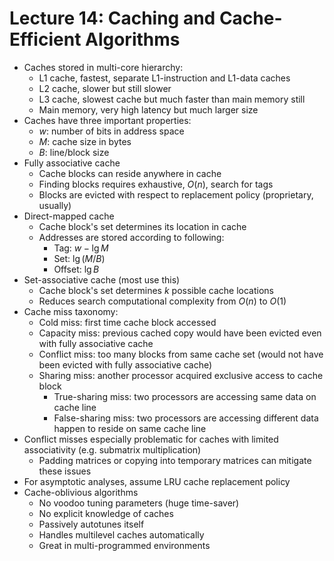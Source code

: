 # Lecture 14: Caching and Cache-Efficient Algorithms

- Caches stored in multi-core hierarchy:
  - L1 cache, fastest, separate L1-instruction and L1-data caches
  - L2 cache, slower but still slower
  - L3 cache, slowest cache but much faster than main memory still
  - Main memory, very high latency but much larger size
- Caches have three important properties:
  - $w$: number of bits in address space
  - $M$: cache size in bytes
  - $B$: line/block size
- Fully associative cache
  - Cache blocks can reside anywhere in cache
  - Finding blocks requires exhaustive, $O(n)$, search for tags
  - Blocks are evicted with respect to replacement policy (proprietary, usually)
- Direct-mapped cache
  - Cache block's set determines its location in cache
  - Addresses are stored according to following:
    - Tag: $w-\lg M$
    - Set: $\lg\left(M/B\right)$
    - Offset: $\lg B$
- Set-associative cache (most use this)
  - Cache block's set determines $k$ possible cache locations
  - Reduces search computational complexity from $O(n)$ to $O(1)$
- Cache miss taxonomy:
  - Cold miss: first time cache block accessed
  - Capacity miss: previous cached copy would have been evicted even with fully associative cache
  - Conflict miss: too many blocks from same cache set (would not have been evicted with fully associative cache)
  - Sharing miss: another processor acquired exclusive access to cache block
    - True-sharing miss: two processors are accessing same data on cache line
    - False-sharing miss: two processors are accessing different data happen to reside on same cache line
- Conflict misses especially problematic for caches with limited associativity (e.g. submatrix multiplication)
  - Padding matrices or copying into temporary matrices can mitigate these issues
- For asymptotic analyses, assume LRU cache replacement policy
- Cache-oblivious algorithms
  - No voodoo tuning parameters (huge time-saver)
  - No explicit knowledge of caches
  - Passively autotunes itself
  - Handles multilevel caches automatically
  - Great in multi-programmed environments
